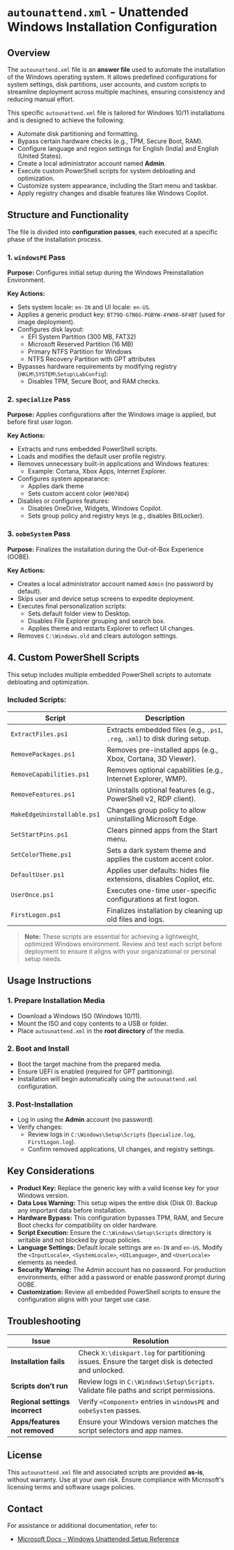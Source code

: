 # `autounattend.xml` - Unattended Windows Installation Configuration

## Overview

The `autounattend.xml` file is an **answer file** used to automate the installation of the Windows operating system. It allows predefined configurations for system settings, disk partitions, user accounts, and custom scripts to streamline deployment across multiple machines, ensuring consistency and reducing manual effort.

This specific `autounattend.xml` file is tailored for Windows 10/11 installations and is designed to achieve the following:

- Automate disk partitioning and formatting.
- Bypass certain hardware checks (e.g., TPM, Secure Boot, RAM).
- Configure language and region settings for English (India) and English (United States).
- Create a local administrator account named **Admin**.
- Execute custom PowerShell scripts for system debloating and optimization.
- Customize system appearance, including the Start menu and taskbar.
- Apply registry changes and disable features like Windows Copilot.

## Structure and Functionality

The file is divided into **configuration passes**, each executed at a specific phase of the installation process.

### 1. `windowsPE` Pass

**Purpose:** Configures initial setup during the Windows Preinstallation Environment.

**Key Actions:**

- Sets system locale: `en-IN` and UI locale: `en-US`.
- Applies a generic product key: `BT79Q-G7N6G-PGBYW-4YWX6-6F4BT` (used for image deployment).
- Configures disk layout:
  - EFI System Partition (300 MB, FAT32)
  - Microsoft Reserved Partition (16 MB)
  - Primary NTFS Partition for Windows
  - NTFS Recovery Partition with GPT attributes
- Bypasses hardware requirements by modifying registry (`HKLM\SYSTEM\Setup\LabConfig`):
  - Disables TPM, Secure Boot, and RAM checks.

### 2. `specialize` Pass

**Purpose:** Applies configurations after the Windows image is applied, but before first user logon.

**Key Actions:**

- Extracts and runs embedded PowerShell scripts.
- Loads and modifies the default user profile registry.
- Removes unnecessary built-in applications and Windows features:
  - Example: Cortana, Xbox Apps, Internet Explorer.
- Configures system appearance:
  - Applies dark theme
  - Sets custom accent color (`#0078D4`)
- Disables or configures features:
  - Disables OneDrive, Widgets, Windows Copilot.
  - Sets group policy and registry keys (e.g., disables BitLocker).

### 3. `oobeSystem` Pass

**Purpose:** Finalizes the installation during the Out-of-Box Experience (OOBE).

**Key Actions:**

- Creates a local administrator account named `Admin` (no password by default).
- Skips user and device setup screens to expedite deployment.
- Executes final personalization scripts:
  - Sets default folder view to Desktop.
  - Disables File Explorer grouping and search box.
  - Applies theme and restarts Explorer to reflect UI changes.
- Removes `C:\Windows.old` and clears autologon settings.

## 4. Custom PowerShell Scripts

This setup includes multiple embedded PowerShell scripts to automate debloating and optimization.

### Included Scripts:

| Script | Description |
|--------|-------------|
| `ExtractFiles.ps1` | Extracts embedded files (e.g., `.ps1`, `.reg`, `.xml`) to disk during setup. |
| `RemovePackages.ps1` | Removes pre-installed apps (e.g., Xbox, Cortana, 3D Viewer). |
| `RemoveCapabilities.ps1` | Removes optional capabilities (e.g., Internet Explorer, WMP). |
| `RemoveFeatures.ps1` | Uninstalls optional features (e.g., PowerShell v2, RDP client). |
| `MakeEdgeUninstallable.ps1` | Changes group policy to allow uninstalling Microsoft Edge. |
| `SetStartPins.ps1` | Clears pinned apps from the Start menu. |
| `SetColorTheme.ps1` | Sets a dark system theme and applies the custom accent color. |
| `DefaultUser.ps1` | Applies user defaults: hides file extensions, disables Copilot, etc. |
| `UserOnce.ps1` | Executes one-time user-specific configurations at first logon. |
| `FirstLogon.ps1` | Finalizes installation by cleaning up old files and logs. |

> **Note:** These scripts are essential for achieving a lightweight, optimized Windows environment. Review and test each script before deployment to ensure it aligns with your organizational or personal setup needs.

## Usage Instructions

### 1. Prepare Installation Media

- Download a Windows ISO (Windows 10/11).
- Mount the ISO and copy contents to a USB or folder.
- Place `autounattend.xml` in the **root directory** of the media.

### 2. Boot and Install

- Boot the target machine from the prepared media.
- Ensure UEFI is enabled (required for GPT partitioning).
- Installation will begin automatically using the `autounattend.xml` configuration.

### 3. Post-Installation

- Log in using the **Admin** account (no password).
- Verify changes:
  - Review logs in `C:\Windows\Setup\Scripts` (`Specialize.log`, `FirstLogon.log`).
  - Confirm removed applications, UI changes, and registry settings.

## Key Considerations

- **Product Key:** Replace the generic key with a valid license key for your Windows version.
- **Data Loss Warning:** This setup wipes the entire disk (Disk 0). Backup any important data before installation.
- **Hardware Bypass:** This configuration bypasses TPM, RAM, and Secure Boot checks for compatibility on older hardware.
- **Script Execution:** Ensure the `C:\Windows\Setup\Scripts` directory is writable and not blocked by group policies.
- **Language Settings:** Default locale settings are `en-IN` and `en-US`. Modify the `<InputLocale>`, `<SystemLocale>`, `<UILanguage>`, and `<UserLocale>` elements as needed.
- **Security Warning:** The Admin account has no password. For production environments, either add a password or enable password prompt during OOBE.
- **Customization:** Review all embedded PowerShell scripts to ensure the configuration aligns with your target use case.

## Troubleshooting

| Issue | Resolution |
|-------|------------|
| **Installation fails** | Check `X:\diskpart.log` for partitioning issues. Ensure the target disk is detected and unlocked. |
| **Scripts don’t run** | Review logs in `C:\Windows\Setup\Scripts`. Validate file paths and script permissions. |
| **Regional settings incorrect** | Verify `<Component>` entries in `windowsPE` and `oobeSystem` passes. |
| **Apps/features not removed** | Ensure your Windows version matches the script selectors and app names. |

## License

This `autounattend.xml` file and associated scripts are provided **as-is**, without warranty. Use at your own risk. Ensure compliance with Microsoft's licensing terms and software usage policies.

## Contact

For assistance or additional documentation, refer to:

- [Microsoft Docs - Windows Unattended Setup Reference](https://docs.microsoft.com/en-us/windows-hardware/customize/desktop/unattend/)
